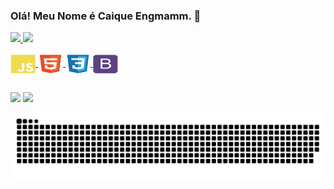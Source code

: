 ### Olá! Meu Nome é Caique Engmamm. 👋
<div>
  <a href="https://github.com/caiqueengmamm">
  <img height="145em" src="https://github-readme-stats.vercel.app/api?username=caiqueengmamm&show_icons=true&theme=gotham&include_all_commits=true&count_private=true"/>
  <img height="145em" src="https://github-readme-stats.vercel.app/api/top-langs/?username=caiqueengmamm&layout=compact&langs_count=7&theme=gotham"/>
</div>
  
<div style="display: inline_block"><br>
  <img align="center" alt="Caique-Js" height="30" width="40" src="https://raw.githubusercontent.com/devicons/devicon/master/icons/javascript/javascript-plain.svg">
  <img align="center" alt="Caique-HTML" height="30" width="40" src="https://raw.githubusercontent.com/devicons/devicon/master/icons/html5/html5-original.svg">
  <img align="center" alt="Caique-CSS" height="30" width="40" src="https://raw.githubusercontent.com/devicons/devicon/master/icons/css3/css3-original.svg">
  <img align="center" alt="Caique-Bootstrap" height="30" width="40" src="https://github.com/devicons/devicon/blob/master/icons/bootstrap/bootstrap-plain.svg">
</div>
  
  ##
    
<div>
  <a href="https://www.instagram.com/caiqueengmamm/" target="_blank"><img src="https://img.shields.io/badge/-Instagram-%23E4405F?style=for-the-             badge&logo=instagram&logoColor=white" target="_blank"></a>
  <a href="https://www.linkedin.com/in/caique-engmamm-3632ab149/" target="_blank"><img src="https://img.shields.io/badge/-LinkedIn-%230077B5?style=for-the- badge&logo=linkedin&logoColor=white" target="_blank"></a> 
 
 ![Snake animation](https://github.com/caiqueengmamm/caiqueengmamm/blob/output/github-contribution-grid-snake.svg)
</div>

